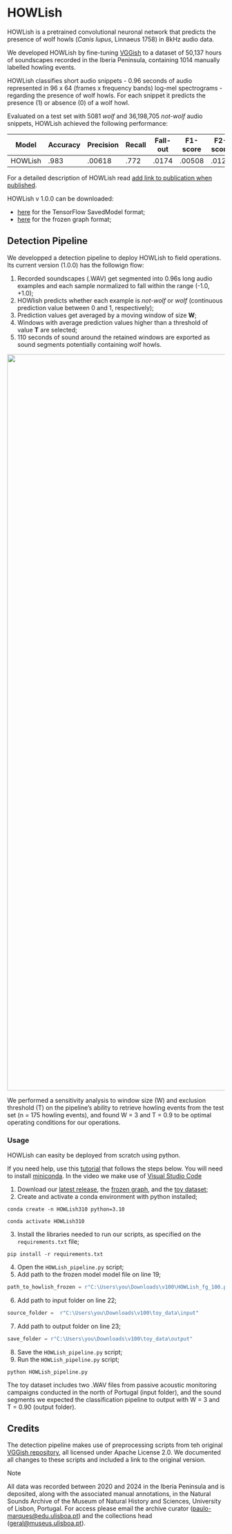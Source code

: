 # HOWLish

HOWLish is a pretrained convolutional neuronal network that predicts the presence of wolf howls (*Canis lupus*, Linnaeus 1758) in 8kHz audio data. 

We developed HOWLish by fine-tuning [VGGish](https://github.com/tensorflow/models/tree/master/research/audioset/vggish) to a dataset of 50,137 hours of soundscapes recorded in the Iberia Peninsula, containing 1014 manually labelled howling events. 

HOWLish classifies short audio snippets - 0.96 seconds of audio represented in 96 x 64 (frames x frequency bands) log-mel spectrograms - regarding the presence of wolf howls. For each snippet it predicts the presence (1) or absence (0) of a wolf howl. 

Evaluated on a test set with 5081 *wolf* and 36,198,705 *not-wolf* audio snippets, HOWLish achieved the following performance: 

<div align="center">

| Model  | Accuracy | Precision | Recall | Fall-out | F1-score | F2-score | AUC | PRC |
| ------------- | ------------- | ------------- | ------------- | ------------- | ------------- | ------------- | ------------- | ------------- |
| HOWLish  | .983  | .00618  | .772  | .0174  | .00508  | .0123  | .939  | .0897  |

<div align="left">

For a detailed description of HOWLish read <ins>add link to publication when published</ins>.

HOWLish v 1.0.0 can be downloaded: 
- [here](https://drive.google.com/file/d/1SdULuhgMdjlN5rLRAPm1dW6M6ASdT6Pp/view?usp=drive_link) for the TensorFlow SavedModel format; 
- [here](https://drive.google.com/file/d/1Sdt5TwN-OteMp7fV7ub9G109d-dSo8du/view?usp=sharing) for the frozen graph format; 

## Detection Pipeline

We developped a detection pipeline to deploy HOWLish to field operations. Its current version (1.0.0) has the followign flow: 

1) Recorded soundscapes (.WAV) get segmented into 0.96s long audio examples and each sample normalized to fall within the range (-1.0, +1.0);
2) HOWlish predicts whether each example is *not-wolf* or *wolf* (continuous prediction value between 0 and 1, respectively);
3) Prediction values get averaged by a moving window of size **W**;
4) Windows with average prediction values higher than a threshold of value **T** are selected;
5) 110 seconds of sound around the retained windows are exported as sound segments potentially containing wolf howls.


<div align="center">

<img width="1705" alt="DetectionPipelineScheme" src="https://github.com/user-attachments/assets/8d4675da-716a-4a64-a66a-f4f0d9b615ce">

<div align="left">


We performed a sensitivity analysis to window size (W) and exclusion threshold (T) on the pipeline’s ability to retrieve howling events from the test set (n = 175 howling events), and found W = 3 and T = 0.9 to be optimal operating conditions for our operations.

### Usage

HOWLish can easity be deployed from scratch using python.

If you need help, use this [tutorial](https://www.youtube.com/watch?v=AOrImhGuMBg) that follows the steps below. 
You will need to install [miniconda](https://www.anaconda.com/docs/getting-started/miniconda/install). In the video we make use of [Visual Studio Code](https://code.visualstudio.com/)

1) Download our [latest release](https://github.com/CamposRF/HOWLish/releases), the [frozen graph](https://drive.google.com/file/d/1Sdt5TwN-OteMp7fV7ub9G109d-dSo8du/view?usp=sharing), and the [toy dataset](https://drive.google.com/file/d/1uxuWrNfPz-IgfRJ-XIGDpsLe_9ghIzW6/view?usp=drive_link);
2) Create and activate a conda environment with python installed;
```
conda create -n HOWLish310 python=3.10
```
```
conda activate HOWLish310 
```
3) Install the libraries needed to run our scripts, as specified on the `requirements.txt` file;
```
pip install -r requirements.txt
```
4) Open the `HOWLish_pipeline.py` script;
5) Add path to the frozen model model file on line 19;
```python
path_to_howlish_frozen = r"C:\Users\you\Downloads\v100\HOWLish_fg_100.pb"
```
6) Add path to input folder on line 22;
```python
source_folder =  r"C:\Users\you\Downloads\v100\toy_data\input"
```
7) Add path to output folder on line 23;
``` python
save_folder = r"C:\Users\you\Downloads\v100\toy_data\output"
```
8) Save the `HOWLish_pipeline.py` script;
9) Run the `HOWLish_pipeline.py` script;
```
python HOWLish_pipeline.py
```

The toy dataset includes two .WAV files from passive acoustic monitoring campaigns conducted in the north of Portugal (input folder), and the sound segments we expected the classification pipeline to output with W = 3 and T = 0.90 (output folder).

## Credits
The detection pipeline makes use of preprocessing scripts from teh original [VGGish repository](https://github.com/tensorflow/models/tree/master/research/audioset/vggish), all licensed under Apache License 2.0. We documented all changes to these scripts and included a link to the original version. 

> [!NOTE]
> All data was recorded between 2020 and 2024 in the Iberia Peninsula and is deposited, along with the associated manual annotations, in the Natural Sounds Archive of the Museum of Natural History and Sciences, University of Lisbon, Portugal. For access please email the archive curator (paulo-marques@edu.ulisboa.pt) and the collections head (geral@museus.ulisboa.pt).

